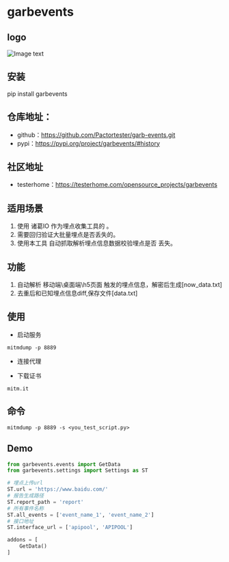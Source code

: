 # garbevents

## logo

![Image text](https://github.com/Pactortester/garb-events/blob/master/images/garbevents.png)


## 安装

pip install garbevents



##  仓库地址：

- github：https://github.com/Pactortester/garb-events.git
- pypi：https://pypi.org/project/garbevents/#history

## 社区地址

- testerhome：https://testerhome.com/opensource_projects/garbevents

## 适用场景

1. 使用 诸葛IO 作为埋点收集工具的 。
2. 需要回归验证大批量埋点是否丢失的。
3. 使用本工具 自动抓取解析埋点信息数据校验埋点是否 丢失。

## 功能

1. 自动解析 移动端\桌面端\h5页面 触发的埋点信息，解密后生成[now_data.txt]
2. 去重后和已知埋点信息diff,保存文件[data.txt]


## 使用

- 启动服务
```shell
mitmdump -p 8889
```

- 连接代理

- 下载证书
```shell
mitm.it
```

## 命令

```shell
mitmdump -p 8889 -s <you_test_script.py>
```

## Demo

```python
from garbevents.events import GetData
from garbevents.settings import Settings as ST

# 埋点上传url 
ST.url = 'https://www.baidu.com/'
# 报告生成路径 
ST.report_path = 'report'
# 所有事件名称 
ST.all_events = ['event_name_1', 'event_name_2']
# 接口地址
ST.interface_url = ['apipool', 'APIPOOL']

addons = [
    GetData()
]
```
